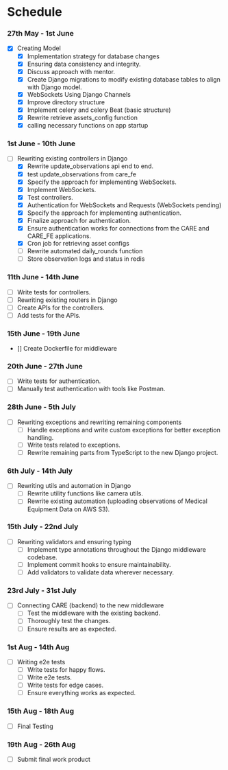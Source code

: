 # Schedule

### 27th May - 1st June
- [x] Creating Model
  - [x] Implementation strategy for database changes 
  - [x] Ensuring data consistency and integrity.
  - [x] Discuss approach with mentor.
  - [x] Create Django migrations to modify existing database tables to align with Django model.
  - [x] WebSockets Using Django Channels
  - [x] Improve directory structure
  - [x] Implement celery and celery Beat (basic structure)
  - [x] Rewrite retrieve assets_config function
  - [x] calling necessary functions on app startup 

### 1st June - 10th June
- [ ] Rewriting existing controllers in Django
  - [x] Rewrite update_observations api end to end.
  - [x] test update_observations from care_fe
   - [x] Specify the approach for implementing WebSockets. 
  - [x] Implement WebSockets.
  - [x] Test controllers.
  - [x] Authentication for WebSockets and Requests (WebSockets pending)
  - [x] Specify the approach for implementing authentication.
  - [x] Finalize approach for authentication.
  - [x] Ensure authentication works for connections from the CARE and CARE_FE applications.
  - [x] Cron job for retrieving asset configs
  - [ ] Rewrite automated daily_rounds function 
  - [ ] Store observation logs and status in redis 
  
### 11th June - 14th June
  - [ ] Write tests for controllers.
  - [ ] Rewriting existing routers in Django
  - [ ] Create APIs for the controllers.
  - [ ] Add tests for the APIs.

### 15th June - 19th June
  - [] Create Dockerfile for middleware
 
### 20th June - 27th June
  - [ ] Write tests for authentication.
  - [ ] Manually test authentication with tools like Postman.

### 28th June - 5th July
- [ ] Rewriting exceptions and rewriting remaining components
  - [ ] Handle exceptions and write custom exceptions for better exception handling.
  - [ ] Write tests related to exceptions.
  - [ ] Rewrite remaining parts from TypeScript to the new Django project.

### 6th July - 14th July
- [ ] Rewriting utils and automation in Django
  - [ ] Rewrite utility functions like camera utils.
  - [ ] Rewrite existing automation (uploading observations of Medical Equipment Data on AWS S3).

### 15th July - 22nd July
- [ ] Rewriting validators and ensuring typing
  - [ ] Implement type annotations throughout the Django middleware codebase.
  - [ ] Implement commit hooks to ensure maintainability.
  - [ ] Add validators to validate data wherever necessary.

### 23rd July - 31st July
- [ ] Connecting CARE (backend) to the new middleware
  - [ ] Test the middleware with the existing backend.
  - [ ] Thoroughly test the changes.
  - [ ] Ensure results are as expected.

### 1st Aug - 14th Aug
- [ ] Writing e2e tests
  - [ ] Write tests for happy flows.
  - [ ] Write e2e tests.
  - [ ] Write tests for edge cases.
  - [ ] Ensure everything works as expected.

### 15th Aug - 18th Aug
- [ ] Final Testing

### 19th Aug - 26th Aug
- [ ] Submit final work product